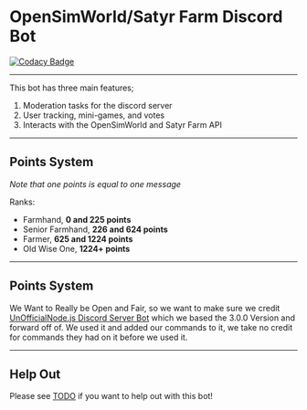 # OpenSimWorld/Satyr Farm Discord Bot

[![Codacy Badge](https://api.codacy.com/project/badge/Grade/d16b97caf50c4466bd018f5bf960ee77)](https://app.codacy.com/app/SatyrFarm/DiscordBot?utm_source=github.com&utm_medium=referral&utm_content=SatyrFarm/DiscordBot&utm_campaign=Badge_Grade_Dashboard)


------  




This bot has three main features;

1. Moderation tasks for the discord server
2. User tracking, mini-games, and votes
3. Interacts with the OpenSimWorld and Satyr Farm API 


------  
## Points System

*Note that one points is equal to one message*

Ranks:
* Farmhand, **0 and 225 points**
* Senior Farmhand, **226 and 624 points**
* Farmer, **625 and 1224 points**
* Old Wise One, **1224+ points**

------  
## Points System

We Want to Really be Open and Fair, so we want to make sure we credit [UnOfficialNode.js Discord Server Bot](https://github.com/UnofficialNodejsDiscord/Unofficial-Node.js-Discord-Bot) which we based the 3.0.0 Version and forward off of. We used it and added our commands to it, we take no credit for commands they had on it before we used it. 

------  
## Help Out

Please see [TODO](https://github.com/SatyrFarm/DiscordBot/blob/master/TODO.md) if you want to help out with this bot!

